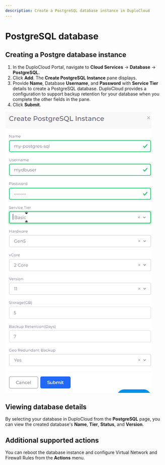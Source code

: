 ```yaml
---
description: Create a PostgreSQL database instance in DuploCloud
---
```


# PostgreSQL database

## Creating a Postgre database instance

1. In the DuploCloud Portal, navigate to **Cloud Services** -> **Database** -> **PostgreSQL.**
2. Click **Add**. The **Create PostgreSQL Instance** pane displays.
3. Provide **Name**, Database **Username**, and **Password** with **Service Tier** details to create a PostgreSQL database. DuploCloud provides a configuration to support backup retention for your database when you complete the other fields in the pane.
4. Click **Submit**.

<div align="left">

<img src="../../../.gitbook/assets/image (161).png" alt="Create PostgreSQL Instance pane">

</div>

## Viewing database details

By selecting your database in DuploCloud from the **PostgreSQL** page, you can view the created database's **Name**, **Tier**, **Status**, and **Version**.

## Additional supported actions

You can reboot the database instance and configure Virtual Network and Firewall Rules from the **Actions** menu.
